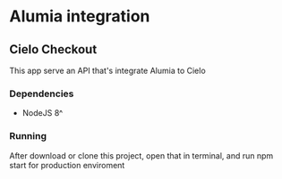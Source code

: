 # Alumia integration
## Cielo Checkout

This app serve an API that's integrate Alumia to Cielo 

### Dependencies

- NodeJS 8^

### Running

After download or clone this project, open that in terminal, and run npm start for production enviroment

